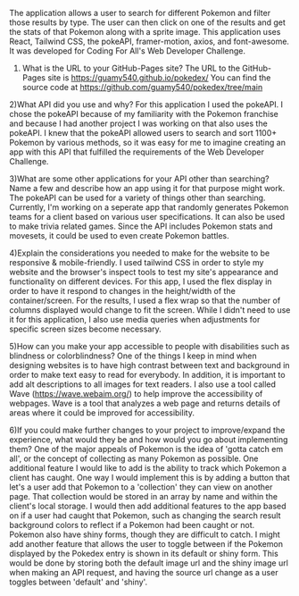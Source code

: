 The application allows a user to search for different Pokemon and filter those results by type. The user can then click on one of the results and get the stats of that Pokemon along with a sprite image. This application uses React, Tailwind CSS, the pokeAPI, framer-motion, axios, and font-awesome. It was developed for Coding For All's Web Developer Challenge.


1) What is the URL to your GitHub-Pages site?
The URL to the GitHub-Pages site is https://guamy540.github.io/pokedex/
You can find the source code at https://github.com/guamy540/pokedex/tree/main


2)What API did you use and why?
For this application I used the pokeAPI. I chose the pokeAPI because of my familiarity with the Pokemon franchise and because I had another project I was working on that also uses the pokeAPI. I knew that the pokeAPI allowed users to search and sort 1100+ Pokemon by various methods, so it was easy for me to imagine creating an app with this API that fulfilled the requirements of the Web Developer Challenge.


3)What are some other applications for your API other than searching? Name a few and describe how an app using it for that purpose might work.
The pokeAPI can be used for a variety of things other than searching. Currently, I'm working on a seperate app that randomly generates Pokemon teams for a client based on various user specifications. It can also be used to make trivia related games. Since the API includes Pokemon stats and movesets, it could be used to even create Pokemon battles.


4)Explain the considerations you needed to make for the website to be responsive & mobile-friendly.
I used tailwind CSS in order to style my website and the browser's inspect tools to test my site's appearance and functionality on different devices. For this app, I used the flex display in order to have it respond to changes in the height/width of the container/screen. For the results, I used a flex wrap so that the number of columns displayed would change to fit the screen. While I didn't need to use it for this application, I also use media queries when adjustments for specific screen sizes become necessary. 


5)How can you make your app accessible to people with disabilities such as blindness or colorblindness?
One of the things I keep in mind when designing websites is to have high contrast between text and background in order to make text easy to read for everybody. In addition, it is important to add alt descriptions to all images for text readers. I also use a tool called Wave (https://wave.webaim.org/) to help improve the accessibility of webpages. Wave is a tool that analyzes a web page and returns details of areas where it could be improved for accessibility.


6)If you could make further changes to your project to improve/expand the experience, what would they be and how would you go about implementing them?
One of the major appeals of Pokemon is the idea of 'gotta catch em all', or the concept of collecting as many Pokemon as possible. One additional feature I would like to add is the ability to track which Pokemon a client has caught. One way I would implement this is by adding a button that let's a user add that Pokemon to a 'collection' they can view on another page. That collection would be stored in an array by name and within the client's local storage. I would then add additional features to the app based on if a user had caught that Pokemon, such as changing the search result background colors to reflect if a Pokemon had been caught or not. Pokemon also have shiny forms, though they are difficult to catch. I might add another feature that allows the user to toggle between if the Pokemon displayed by the Pokedex entry is shown in its default or shiny form. This would be done by storing both the default image url and the shiny image url when making an API request, and having the source url change as a user toggles between 'default' and 'shiny'.
